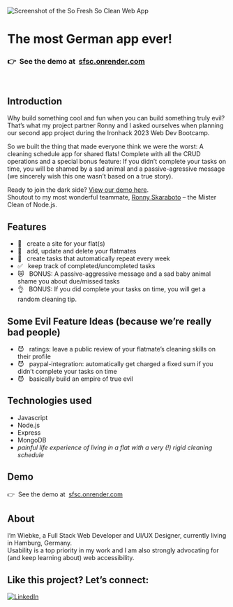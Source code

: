 ![Screenshot of the So Fresh So Clean Web App](https://github.com/fraulueneburg/so-fresh-so-clean/assets/122455194/c40dd106-6b0b-472f-94ee-b1bd22100020)

# The most German app ever!

### <span aria-hidden="true">👉&nbsp;&nbsp;</span>See the demo at&nbsp;&nbsp;[sfsc.onrender.com](https://sfsc.onrender.com/)

<br />

## Introduction

Why build something cool and fun when you can build something truly evil? That’s what my project partner Ronny and I asked ourselves when planning our second app project during the Ironhack 2023 Web Dev Bootcamp.

So we built the thing that made everyone think we were the worst: A cleaning schedule app for shared flats! Complete with all the CRUD operations and a special bonus feature: If you didn’t complete your tasks on time, you will be shamed by a sad animal and a passive-agressive message (we sincerely wish this one wasn’t based on a true story).

Ready to join the dark side? [View our demo here](https://sfsc.onrender.com/).<br />
Shoutout to my most wonderful teammate, [Ronny Skaraboto](https://github.com/RonnySk) – the Mister Clean of Node.js.

## Features

- <span aria-hidden="true">🧹&nbsp;&nbsp; </span>create a site for your flat(s)
- <span aria-hidden="true">🧼&nbsp;&nbsp; </span>add, update and delete your flatmates
- <span aria-hidden="true">🤩&nbsp;&nbsp; </span>create tasks that automatically repeat every week
- <span aria-hidden="true">✅&nbsp;&nbsp; </span>keep track of completed/uncompleted tasks
- <span aria-hidden="true">😿&nbsp;&nbsp; </span>BONUS: A passive-aggressive message and a sad baby animal shame you about due/missed tasks
- <span aria-hidden="true">👌&nbsp;&nbsp; </span>BONUS: If you did complete your tasks on time, you will get a random cleaning tip.

## Some Evil Feature Ideas (because we’re really bad people)

- <span aria-hidden="true">😈&nbsp;&nbsp; </span>ratings: leave a public review of your flatmate’s cleaning skills on their profile
- <span aria-hidden="true">😈&nbsp;&nbsp; </span>paypal-integration: automatically get charged a fixed sum if you didn’t complete your tasks on time
- <span aria-hidden="true">😈&nbsp;&nbsp; </span>basically build an empire of true evil

## Technologies used

- Javascript
- Node.js
- Express
- MongoDB
- _painful life experience of living in a flat with a very (!) rigid cleaning schedule_

## Demo

<span aria-hidden="true">👉&nbsp;&nbsp;</span>See the demo at&nbsp;&nbsp;[sfsc.onrender.com](https://sfsc.onrender.com/)

## About

I’m Wiebke, a Full Stack Web Developer and UI/UX Designer, currently living in Hamburg, Germany.  
Usability is a top priority in my work and I am also strongly advocating for (and keep learning about) web accessibility.

## Like this project? Let’s connect:

<a href="https://linkedin.com/in/fraulueneburg" target="_blank">
<img alt="LinkedIn" src="https://img.shields.io/badge/-linkedin-1572B6?&style=for-the-badge&logo=css3&logoColor=white" />
</a>
